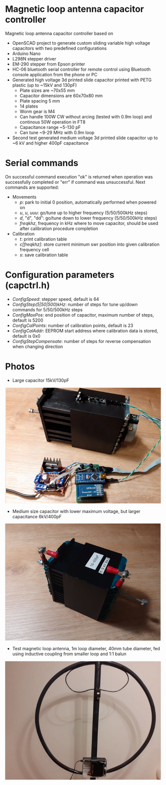# Magnetic loop antenna capacitor controller
Magnetic loop antenna capacitor controller based on 
 - OpenSCAD project to generate custom sliding variable high voltage capacitors with two predefined configurations
 - Arduino Nano
 - L298N stepper driver
 - EM-290 stepper from Epson printer
 - HC-06 bluetooth serial controller for remote control using Bluetooth console application from the phone or PC
 - Generated high voltage 3d printed slide capacitor printed with PETG plastic (up to ~15kV and 130pF)
   - Plate sizes are ~70x55 mm
   - Capacitor dimensions are 60x70x80 mm
   - Plate spacing 5 mm
   - 14 plates
   - Worm gear is M4
   - Can handle 100W CW without arcing (tested with 0.9m loop) and continous 50W operation in FT8
   - Capacitance range ~5-130 pF
   - Can tune ~9-29 MHz with 0.9m loop
 - Second test generated medium voltage 3d printed slide capacitor up to ~6 kV and higher 400pF capacitance

# Serial commands
On successful command execution "ok" is returned when operation was successfully completed or "err" if command was unsuccessful. Next commands are supported:
 - Movements
   - *p*: park to initial 0 position, automatically performed when powered on
   - *u*, *u*, *uuu*: go/tune up to higher frequency (5/50/500kHz steps)
   - *d*, "d", "dd": go/tune down to lower frequency (5/50/500kHz steps)
   - *freqkhz*, frequency in kHz where to move capacitor, should be used after calibration procedure completion
 - Calibration
   - *t*: print calibration table
   - *c[freqkhz]*: store current minimum swr position into given calibration frequency cell
   - *s*: save calibration table

# Configuration parameters (capctrl.h)
 - *ConfigSpeed*: stepper speed, default is 64
 - *ConfigStep(5|50|500)kHz*: number of steps for tune up/down commands for 5/50/500kHz steps
 - *ConfigMaxPos*: end position of capacitor, maximum number of steps, default is 5200
 - *ConfigCalPoints*: number of calibration points, default is 23
 - *ConfigCalAddr*: EEPROM start address where calibration data is stored, default is 0x0
 - *ConfigStepCompensate*: number of steps for reverse compensation when changing direction

# Photos

- Large capacitor 15kV/130pF

![alt text](extras/images/magloop.png)

-  Medium size capacitor with lower maximum voltage, but larger capacitance 6kV/400pF

![alt text](extras/images/magloop2.png)

- Test magnetic loop antenna, 1m loop diameter, 40mm tube diameter, fed using inductive coupling from smaller loop and 1:1 balun

![alt text](extras/images/magloop_test.png)

